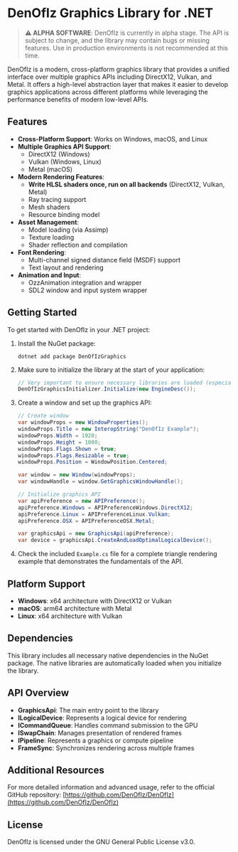 # DenOfIz Graphics Library for .NET

> **⚠️ ALPHA SOFTWARE**: DenOfIz is currently in alpha stage. The API is subject to change, and the library may contain bugs or missing features. Use in production environments is not recommended at this time.

DenOfIz is a modern, cross-platform graphics library that provides a unified interface over multiple graphics APIs including DirectX12, Vulkan, and Metal. It offers a high-level abstraction layer that makes it easier to develop graphics applications across different platforms while leveraging the performance benefits of modern low-level APIs.

## Features

- **Cross-Platform Support**: Works on Windows, macOS, and Linux
- **Multiple Graphics API Support**:
  - DirectX12 (Windows)
  - Vulkan (Windows, Linux)
  - Metal (macOS)
- **Modern Rendering Features**:
  - **Write HLSL shaders once, run on all backends** (DirectX12, Vulkan, Metal)
  - Ray tracing support
  - Mesh shaders
  - Resource binding model
- **Asset Management**:
  - Model loading (via Assimp)
  - Texture loading
  - Shader reflection and compilation
- **Font Rendering**:
  - Multi-channel signed distance field (MSDF) support
  - Text layout and rendering
- **Animation and Input**:
  - OzzAnimation integration and wrapper
  - SDL2 window and input system wrapper

## Getting Started

To get started with DenOfIz in your .NET project:

1. Install the NuGet package:
   ```
   dotnet add package DenOfIzGraphics
   ```

2. Make sure to initialize the library at the start of your application:
   ```csharp
   // Very important to ensure necessary libraries are loaded (especially dxil and dxcompiler for Windows)
   DenOfIzGraphicsInitializer.Initialize(new EngineDesc());
   ```

3. Create a window and set up the graphics API:
   ```csharp
   // Create window
   var windowProps = new WindowProperties();
   windowProps.Title = new InteropString("DenOfIz Example");
   windowProps.Width = 1920;
   windowProps.Height = 1080;
   windowProps.Flags.Shown = true;
   windowProps.Flags.Resizable = true;
   windowProps.Position = WindowPosition.Centered;
   
   var window = new Window(windowProps);
   var windowHandle = window.GetGraphicsWindowHandle();
   
   // Initialize graphics API
   var apiPreference = new APIPreference();
   apiPreference.Windows = APIPreferenceWindows.DirectX12;
   apiPreference.Linux = APIPreferenceLinux.Vulkan;
   apiPreference.OSX = APIPreferenceOSX.Metal;
   
   var graphicsApi = new GraphicsApi(apiPreference);
   var device = graphicsApi.CreateAndLoadOptimalLogicalDevice();
   ```

4. Check the included `Example.cs` file for a complete triangle rendering example that demonstrates the fundamentals of the API.

## Platform Support

- **Windows**: x64 architecture with DirectX12 or Vulkan
- **macOS**: arm64 architecture with Metal
- **Linux**: x64 architecture with Vulkan

## Dependencies

This library includes all necessary native dependencies in the NuGet package. The native libraries are automatically loaded when you initialize the library.

## API Overview

- **GraphicsApi**: The main entry point to the library
- **ILogicalDevice**: Represents a logical device for rendering
- **ICommandQueue**: Handles command submission to the GPU
- **ISwapChain**: Manages presentation of rendered frames
- **IPipeline**: Represents a graphics or compute pipeline
- **FrameSync**: Synchronizes rendering across multiple frames

## Additional Resources

For more detailed information and advanced usage, refer to the official GitHub repository: [https://github.com/DenOfIz/DenOfIz](https://github.com/DenOfIz/DenOfIz)

## License

DenOfIz is licensed under the GNU General Public License v3.0.